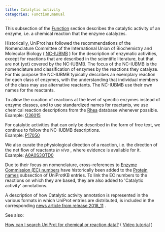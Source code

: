 ```yaml
---
title: Catalytic activity
categories: Function,manual
---
```


This subsection of the [Function](http://www.uniprot.org/help/function%5Fsection) section describes the catalytic activity of an enzyme, i.e. a chemical reaction that the enzyme catalyzes.

Historically, UniProt has followed the recommendations of the Nomenclature Committee of the International Union of Biochemistry and Molecular Biology ( [NC-IUBMB](http://www.chem.qmul.ac.uk/iubmb/enzyme/) ) for the description of enzymatic activities, except for reactions that are described in the scientific literature, but that are not (yet) covered by the NC-IUBMB. The focus of the NC-IUBMB is the nomenclature and classification of enzymes by the reactions they catalyze. For this purpose the NC-IUBMB typically describes an exemplary reaction for each class of enzymes, with the understanding that individual members of the class may use alternative reactants. The NC-IUBMB use their own names for the reactants.

To allow the curation of reactions at the level of specific enzymes instead of enzyme classes, and to use standardized names for reactants, we use chemical reaction descriptions from the [Rhea](https://www.rhea-db.org/) database whenever possible.  
Example: [O36015](https://www.uniprot.org/uniprotkb/O36015)

For catalytic activities that can only be described in the form of free text, we continue to follow the NC-IUBMB descriptions.  
Example: [P17050](https://www.uniprot.org/uniprotkb/P17050)

We also curate the physiological direction of a reaction, i.e. the direction of the net flow of reactants *in vivo* , where evidence is available for it.  
Example: [A0A0S3QTD0](https://www.uniprot.org/uniprotkb/A0A0S3QTD0)

Due to their focus on nomenclature, cross-references to [Enzyme Commission (EC) numbers](https://en.wikipedia.org/wiki/Enzyme%5FCommission%5Fnumber) have historically been added to the [Protein names](http://www.uniprot.org/help/protein%5Fnames) subsection of UniProtKB entries. To link the EC numbers to the reactions on which they are based, they are also added to 'Catalytic activity' annotations.

A description of how Catalytic activity annotation is represented in the various formats in which UniProt entries are distributed, is included in the corresponding [news article from release 2018\_11](http://www.uniprot.org/news/2018/12/05/release) .

See also:

[How can I search UniProt for chemical or reaction data?](http://www.uniprot.org/help/chemical%5Fdata%5Fsearch) ( [Video tutorial](https://www.youtube.com/watch?v=5eW-eZJ08wc) )
